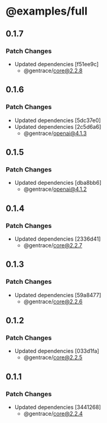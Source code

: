 # @examples/full

## 0.1.7

### Patch Changes

- Updated dependencies [f51ee9c]
  - @gentrace/core@2.2.8

## 0.1.6

### Patch Changes

- Updated dependencies [5dc37e0]
- Updated dependencies [2c5d6a6]
  - @gentrace/openai@4.1.3

## 0.1.5

### Patch Changes

- Updated dependencies [dba8bb6]
  - @gentrace/openai@4.1.2

## 0.1.4

### Patch Changes

- Updated dependencies [2336d41]
  - @gentrace/core@2.2.7

## 0.1.3

### Patch Changes

- Updated dependencies [59a8477]
  - @gentrace/core@2.2.6

## 0.1.2

### Patch Changes

- Updated dependencies [033d1fa]
  - @gentrace/core@2.2.5

## 0.1.1

### Patch Changes

- Updated dependencies [3441268]
  - @gentrace/core@2.2.4
